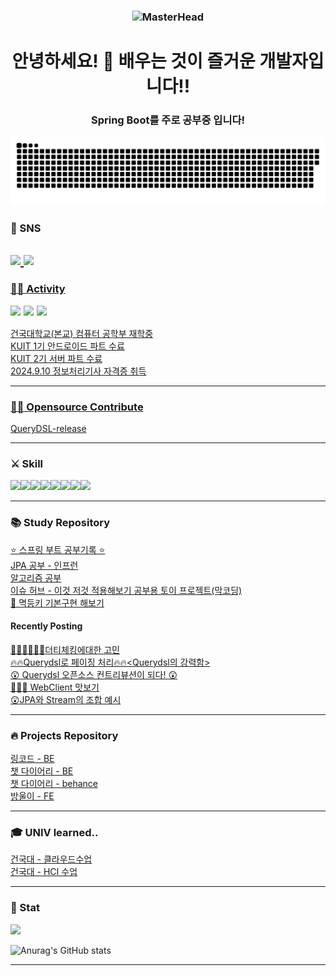 <h3 align="center">
    
<img src="https://github.com/user-attachments/assets/50472e82-05e1-4b15-8c74-b9da858c55c7" alt="MasterHead" height="370" width="70%">  

</h3> 

<h1 align="center">안녕하세요! 🙌 배우는 것이 즐거운 개발자입니다!!

<h3 align="center"> Spring Boot를 주로 공부중 입니다! </h3>  
<a href="https://github.com/Mouon">
    <img src="contributions.svg" />
</a>  

### 🤝 SNS
<a href="https://moon-kotlin.tistory.com/" target="_blank"><img src="https://img.shields.io/badge/Tistory-000000?style=flat-square&logo=Tistory&logoColor=white"/></a><a href="mailto:ahemsapsldk@gmail.com" target="_blank">
<img src="https://img.shields.io/badge/Gmail-EA4335.svg?style=flat-square&logo=Gmail&logoColor=white"/>  
------------------------

### 🏋🏻 Activity

<p style="display: flex; align-items: center; margin: 0;">
    <img height="20" 
         src="https://i.namu.wiki/i/E4gAwg65fMroWtXG5POYiwcGseYpmfhrm9fYxCzSqXThXDMEG9yZAjkkq8_bQEkrIjAQZrQSObatdE-eDp86xQ.svg" 
         style="margin-right: 5px;">
        <img height="20" 
         src="https://avatars.githubusercontent.com/u/140745540?s=200&v=4" 
         style="margin-right: 5px;">
        <img height="20" 
         src="https://avatars.githubusercontent.com/u/140745540?s=200&v=4" 
         style="margin-right: 5px;">
</p>  

건국대학교(본교) 컴퓨터 공학부 재학중   
KUIT 1기 안드로이드 파트 수료       
KUIT 2기 서버 파트 수료  
2024.9.10 정보처리기사 자격증 취득  

------------------------  


### 🏋🏻 Opensource Contribute 

[QueryDSL-release](https://github.com/OpenFeign/querydsl/releases/tag/6.8)  

------------------------  

### ⚔️ Skill 
<img src="https://img.shields.io/badge/java-007396?style=for-the-badge&logo=java&logoColor=white"><img src="https://img.shields.io/badge/Kotlin-7F52FF?style=for-the-badge&logo=Kotlin&logoColor=white"><img src="https://img.shields.io/badge/spring-6DB33F?style=for-the-badge&logo=spring&logoColor=white"/><img src="https://img.shields.io/badge/SpringBoot-6DB33F?style=for-the-badge&logo=Spring&logoColor=white"/><img src="https://img.shields.io/badge/Hibernate-59666C?style=for-the-badge&logo=Hibernate&logoColor=white"><img src="https://img.shields.io/badge/mysql-4479A1?style=for-the-badge&logo=mysql&logoColor=white"/><img src="https://img.shields.io/badge/aws-232F3E?style=for-the-badge&logo=amazonaws&logoColor=white"/><img src="https://img.shields.io/badge/GitHub Actions-2088FF?style=for-the-badge&logo=GitHub Actions&logoColor=white">


------------------------

### 📚 Study Repository
[⭐️ 스프링 부트 공부기록 ⭐️](https://github.com/Mouon/Mouon-SpringBoot-STUDY)  
[JPA 공부 - 인프런 ](https://github.com/Mouon/SpringJPAStudy)  
[알고리즘 공부 ](https://github.com/Mouon/Beakjune2024/tree/master)  
[이슈 허브 - 이것 저것 적용해보기 공부용 토이 프로젝트(막코딩)](https://github.com/Mouon/issuehub)  
[🫤 멱등키 기본구현 해보기](https://github.com/Mouon/Mouon-SpringBoot-STUDY/tree/master/study)  


#### Recently Posting
[💆🏻‍♂️💆🏻‍♂️더티체킹에대한 고민](https://github.com/Mouon/Mouon-SpringBoot-STUDY/blob/master/study/DirtyChecking.md)  
[🔥🔥Querydsl로 페이징 처리🔥🔥<Querydsl의 강력함>](https://github.com/Mouon/Mouon-SpringBoot-STUDY/blob/master/study/queryDSL/DslPractice.md)  
[😲 Querydsl 오픈소스 컨트리뷰션이 되다! 😲](https://github.com/Mouon/Mouon-SpringBoot-STUDY/blob/master/study/queryDSL/firstContridutor.md)  
[👨🏼‍💻 WebClient 맛보기](https://github.com/Mouon/Mouon-SpringBoot-STUDY/blob/master/study/webClient.md)  
[😲JPA와 Stream의 조합 예시](https://github.com/Mouon/Mouon-SpringBoot-STUDY/blob/master/study/streamfilter_1.md)  

  

  
------------------------

### 🔥 Projects Repository 
[링코드 - BE](https://github.com/Linkode2024)    
[챗 다이어리 - BE](https://github.com/Chat-Diary/BE)  
[챗 다이어리 - behance](https://www.behance.net/gallery/192482813/-ChatDiary)  
[방울이 - FE](https://github.com/Mouon/bangwool-frontend-android)  

------------------------
### 🎓 UNIV learned..
[건국대 - 클라우드수업](https://github.com/everyCulture/everyoneCulture)  
[건국대 - HCI 수업](https://github.com/NoNextYear/Android)

------------------------

### 🚀 Stat   
<img src="https://github-readme-stats.vercel.app/api/top-langs/?username=Mouon&layout=compact&theme=dark"/>

![Anurag's GitHub stats](https://github-readme-stats.vercel.app/api?username=Mouon&hide=contribs,prs&show_icons=true&theme=테마)  

------------------------





